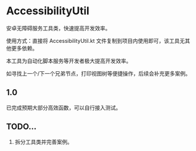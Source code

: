 # AccessibilityUtil
安卓无障碍服务工具类，快速提高开发效率。

使用方式：直接将 AccessibilityUtil.kt 文件复制到项目内使用即可，该工具无其他更多依赖。

本工具为自动化脚本服务等开发者极大提高开发效率。

如寻找上一个/下一个兄弟节点，打印视图树等便捷操作，后续会补充更多案例。



## 1.0
已完成预期大部分高效函数，可以自行接入测试。



## TODO...
1. 拆分工具类并完善案例。